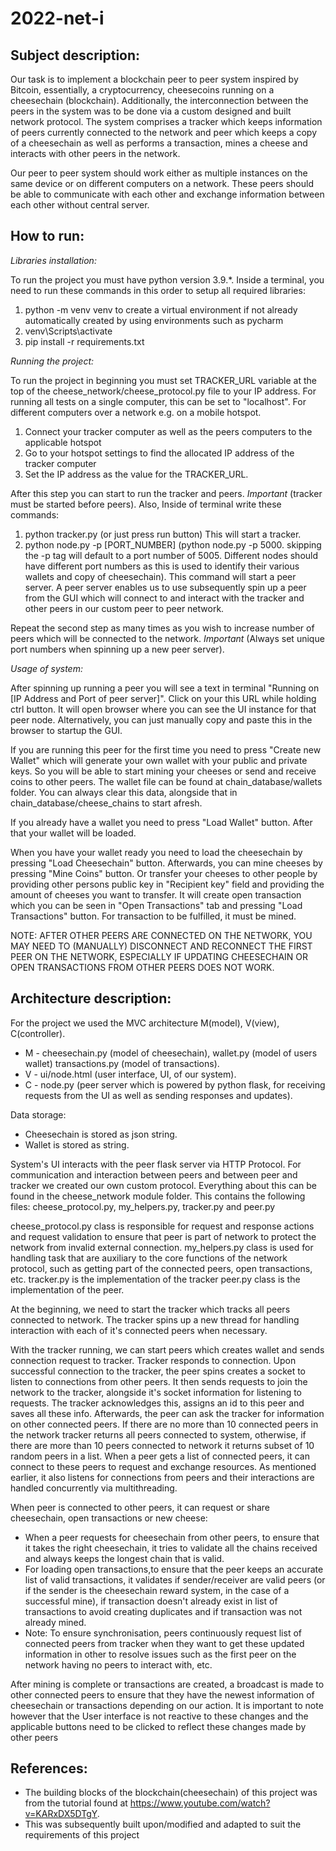 # 2022-net-i

## Subject description:

Our task is to implement a blockchain peer to peer system inspired by Bitcoin, essentially, a cryptocurrency, cheesecoins running on a cheesechain (blockchain). Additionally, the interconnection between the peers in the system was to be done via a custom designed and built network protocol. The system comprises a tracker which keeps information of peers currently connected to the network and peer which keeps a copy of a cheesechain as well as performs a transaction, mines a cheese and interacts with other peers in the network.

Our peer to peer system should work either as multiple instances on the same device or on different computers on a network. These peers should be able to communicate with each other and exchange information between each other without central server.

## How to run:

*Libraries installation:*

To run the project you must have python version 3.9.*. Inside a terminal, you need to run these commands in this order to setup all required libraries:

1. python -m venv venv to create a virtual environment if not already automatically created by using environments such as pycharm
2. venv\Scripts\activate
3. pip install -r requirements.txt

*Running the project:*

To run the project in beginning you must set TRACKER_URL variable at the top of the cheese_network/cheese_protocol.py file to your IP address. For running all tests on a single computer, this can be set to "localhost". For different computers over a network e.g. on a mobile hotspot.

1. Connect your tracker computer as well as the peers computers to the applicable hotspot
2. Go to your hotspot settings to find the allocated IP address of the tracker computer
3. Set the IP address as the value for the TRACKER_URL.

After this step you can start to run the tracker and peers. *Important* (tracker must be started before peers). Also,  Inside of terminal write these commands:

1. python tracker.py (or just press run button) This will start a tracker.
2. python node.py -p [PORT_NUMBER] (python node.py -p 5000. skipping the -p tag will default to a port number of 5005. Different nodes should have different port numbers as this is used to identify their various wallets and copy of cheesechain). This command will start a peer server. A peer server enables us to use subsequently spin up a peer from the GUI which will connect to and interact with the tracker and other peers in our custom peer to peer network.

Repeat the second step as many times as you wish to increase number of peers which will be connected to the network. *Important* (Always set unique port numbers when spinning up a new peer server).

*Usage of system:*

After spinning up running a peer you will see a text in terminal "Running on [IP Address and Port of peer server]". Click on your this URL  while holding ctrl button. It will open browser where you can see the UI instance for that peer node. Alternatively, you can just manually copy and paste this in the browser to startup the GUI.

If you are running this peer for the first time you need to press "Create new Wallet" which will generate your own wallet with your public and private keys. So you will be able to start mining your cheeses or send and receive coins to other peers. The wallet file can be found at chain_database/wallets folder. You can always clear this data, alongside that in chain_database/cheese_chains to start afresh.

If you already have a wallet you need to press "Load Wallet" button. After that your wallet will be loaded.

When you have your wallet ready you need to load the cheesechain by pressing "Load Cheesechain" button. Afterwards, you can mine cheeses by pressing "Mine Coins" button. Or transfer your cheeses to other people by providing other persons public key in "Recipient key" field and providing the amount of cheeses you want to transfer. It will create open transaction which you can be seen in "Open Transactions" tab and pressing "Load Transactions" button. For transaction to be fulfilled, it must be mined.  

NOTE: AFTER OTHER PEERS ARE CONNECTED ON THE NETWORK, YOU MAY NEED TO (MANUALLY) DISCONNECT AND RECONNECT THE FIRST PEER ON THE NETWORK, ESPECIALLY IF UPDATING CHEESECHAIN OR OPEN TRANSACTIONS FROM OTHER PEERS DOES NOT WORK.

## Architecture description:

For the project we used the MVC architecture M(model), V(view), C(controller).

* M - cheesechain.py (model of cheesechain), wallet.py (model of users wallet) transactions.py (model of transactions).
* V - ui/node.html (user interface, UI, of our system).
* C - node.py (peer server which is powered by python flask, for receiving requests from the UI as well as sending responses and updates).

Data storage:
* Cheesechain is stored as json string.
* Wallet is stored as string.

System's UI interacts with the peer flask server via HTTP Protocol.
For communication and interaction between peers and between peer and tracker we created our own custom protocol. Everything about this can be found in the cheese_network module folder. This contains the following files: cheese_protocol.py, my_helpers.py, tracker.py and peer.py

cheese_protocol.py class is responsible for request and response actions and request validation to ensure that peer is part of network to protect the network from invalid external connection.
my_helpers.py class is used for handling task that are auxiliary to the core functions of the network protocol, such as getting part of the connected peers, open transactions, etc.
tracker.py is the implementation of the tracker
peer.py class is the implementation of the peer.

At the beginning, we need to start the tracker which tracks all peers connected to network. The tracker spins up a new thread for handling interaction with each of it's connected peers when necessary.

With the tracker running, we can start peers which creates wallet and sends connection request to tracker. Tracker responds to connection. Upon successful connection to the tracker, the peer spins creates a socket to listen to connections from other peers. It then sends requests to join the network to the tracker, alongside it's socket information for listening to requests. The tracker acknowledges this, assigns an id to this peer and saves all these info. Afterwards, the peer can ask the tracker for information on other connected peers. If there are no more than 10 connected peers in the network tracker returns all peers connected to system, otherwise, if there are more than 10 peers connected to network it returns subset of 10 random peers in a list. When a peer gets a list of connected peers, it can connect to these peers to request and exchange resources. As mentioned earlier, it also listens for connections from peers and their interactions are handled concurrently via multithreading.

When peer is connected to other peers, it can request or share cheesechain, open transactions or new cheese:

* When a peer requests for cheesechain from other peers, to ensure that it takes the right cheesechain, it tries to validate all the chains received and always keeps the longest chain that is valid.
* For loading open transactions,to ensure that the peer keeps an accurate list of valid transactions, it validates if sender/receiver are valid peers (or if the sender is the cheesechain reward system, in the case of a successful mine), if transaction doesn't already exist in list of transactions to avoid creating duplicates and if transaction was not already mined.
* Note: To ensure synchronisation, peers continuously request list of connected peers from tracker when they want to get these updated information in other to resolve issues such as the first peer on the network having no peers to interact with, etc.

After mining is complete or transactions are created, a broadcast is made to other connected peers to ensure that they have the newest information of cheesechain or transactions depending on our action. It is important to note however that the User interface is not reactive to these changes and the applicable buttons need to be clicked to reflect these changes made by other peers

## References:

* The building blocks of the blockchain(cheesechain) of this project was from the tutorial found at https://www.youtube.com/watch?v=KARxDX5DTgY.
* This was subsequently built upon/modified and adapted to suit the requirements of this project